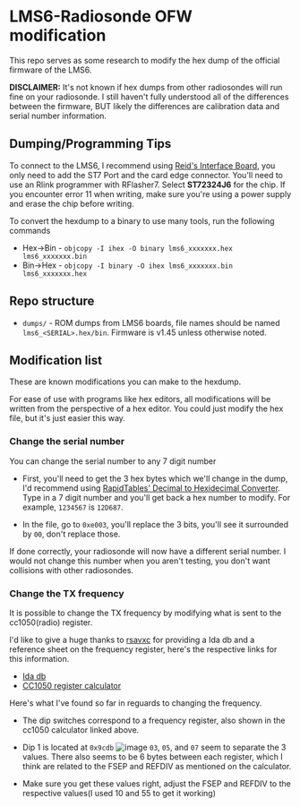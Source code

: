 # LMS6-Radiosonde OFW modification

This repo serves as some research to modify the hex dump of the official firmware of the LMS6.

**DISCLAIMER:** It's not known if hex dumps from other radiosondes will run fine on your radiosonde. I still haven't fully understood all of the differences between the firmware, BUT likely the differences are calibration data and serial number information.

## Dumping/Programming Tips
To connect to the LMS6, I recommend using [Reid's Interface Board](https://github.com/Reid-n0rc/LMS-6_Interface_Board), you only need to add the ST7 Port and the card edge connector.
You'll need to use an Rlink programmer with RFlasher7. Select **ST72324J6** for the chip. If you encounter error 11 when writing, make sure you're using a power supply and erase the chip before writing.

To convert the hexdump to a binary to use many tools, run the following commands
* Hex->Bin - `objcopy -I ihex -O binary lms6_xxxxxxx.hex lms6_xxxxxxx.bin`
* Bin->Hex - `objcopy -I binary -O ihex lms6_xxxxxxx.bin lms6_xxxxxxx.hex`

## Repo structure
* `dumps/` - ROM dumps from LMS6 boards, file names should be named `lms6_<SERIAL>.hex/bin`. Firmware is v1.45 unless otherwise noted.

## Modification list
These are known modifications you can make to the hexdump.

For ease of use with programs like hex editors, all modifications will be written from the perspective of a hex editor. You could just modify the hex file, but it's just easier this way.

### Change the serial number
You can change the serial number to any 7 digit number

* First, you'll need to get the 3 hex bytes which we'll change in the dump, I'd recommend using [RapidTables' Decimal to Hexidecimal Converter](https://www.rapidtables.com/convert/number/decimal-to-hex.html). Type in a 7 digit number and you'll get back a hex number to modify. For example, `1234567` is `12D687`.

* In the file, go to `0xe003`, you'll replace the 3 bits, you'll see it surrounded by `00`, don't replace those.

If done correctly, your radiosonde will now have a different serial number. I would not change this number when you aren't testing, you don't want collisions with other radiosondes.

### Change the TX frequency
It is possible to change the TX frequency by modifying what is sent to the cc1050(radio) register. 

I'd like to give a huge thanks to [rsavxc](https://github.com/rsaxvc) for providing a Ida db and a reference sheet on the frequency register, here's the respective links for this information.

* [Ida db](https://github.com/rsaxvc/LMS6ReverseEngineering)
* [CC1050 register calculator](https://github.com/rsaxvc/LMS6APRS/blob/master/docs/cc1050%20frequency%20calculator.ods)

Here's what I've found so far in reguards to changing the frequency.

* The dip switches correspond to a frequency register, also shown in the cc1050 calculator linked above.

* Dip 1 is located at `0x9cdb`
  ![image](https://user-images.githubusercontent.com/8205849/139383052-db421557-14a8-4b0e-9e23-3f56b16e1660.png)
  `03`, `05`, and `07` seem to separate the 3 values. There also seems to be 6 bytes between each register, which I think are related to the FSEP and REFDIV as mentioned on the calculator.
  
* Make sure you get these values right, adjust the FSEP and REFDIV to the respective values(I used 10 and 55 to get it working)
 

